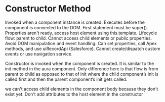 # Constructor Method

Invoked when a component instance is created.
Executes before the component is connected to the DOM.
First statement must be super().
Properties aren't ready, access host element using this.template.
Lifecycle flow: parent to child.
Cannot access child elements or public properties.
Avoid DOM manipulation and event handling.
Can set properties, call Apex methods, and use uiRecordApi (Salesforce).
Cannot create/dispatch custom events or use navigation service.

Constructor is invoked when the component is created. It is similar to the init method in the aura component. Only difference here is that flow is from parent to child as opposed to that of init where the child component’s init is called first and then the parent component’s init gets called.


we can't access child elements in the component body because they don't exist yet.
Don't add attributes to the host element in the constructor